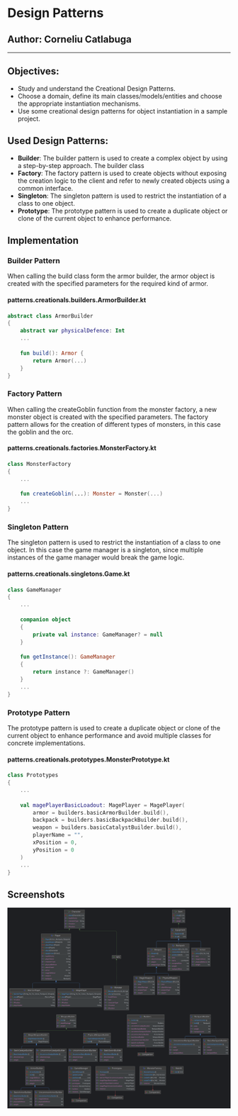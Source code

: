 # Design Patterns


## Author: Corneliu Catlabuga

----

## Objectives:
* Study and understand the Creational Design Patterns. 
* Choose a domain, define its main classes/models/entities and choose the appropriate instantiation mechanisms.
* Use some creational design patterns for object instantiation in a sample project.


## Used Design Patterns:

* __Builder__: The builder pattern is used to create a complex object by using a step-by-step approach. The builder class
* __Factory__: The factory pattern is used to create objects without exposing the creation logic to the client and refer to newly created objects using a common interface.
* __Singleton__: The singleton pattern is used to restrict the instantiation of a class to one object.
* __Prototype__: The prototype pattern is used to create a duplicate object or clone of the current object to enhance performance.


## Implementation

### Builder Pattern
When calling the build class form the armor builder, the armor object is created with the specified parameters for the 
required kind of armor.
#### patterns.creationals.builders.ArmorBuilder.kt
```kotlin
abstract class ArmorBuilder
{
    abstract var physicalDefence: Int
    ...
    
    fun build(): Armor {
        return Armor(...)
    }
}
```


### Factory Pattern
When calling the createGoblin function from the monster factory, a new monster object is created with the specified parameters.
The factory pattern allows for the creation of different types of monsters, in this case the goblin and the orc.
#### patterns.creationals.factories.MonsterFactory.kt
```kotlin
class MonsterFactory
{
    ...
    
    fun createGoblin(...): Monster = Monster(...)
    ...
}
```


### Singleton Pattern
The singleton pattern is used to restrict the instantiation of a class to one object. In this case the game manager is a singleton, 
since multiple instances of the game manager would break the game logic.
#### patterns.creationals.singletons.Game.kt
```kotlin
class GameManager
{
    ...
    
    companion object
    {
        private val instance: GameManager? = null
    }

    fun getInstance(): GameManager
    {
        return instance ?: GameManager()
    }
    ...
}
```


### Prototype Pattern
The prototype pattern is used to create a duplicate object or clone of the current object to enhance performance and 
avoid multiple classes for concrete implementations.
#### patterns.creationals.prototypes.MonsterPrototype.kt
```kotlin
class Prototypes
{
    ...
    
    val magePlayerBasicLoadout: MagePlayer = MagePlayer(
        armor = builders.basicArmorBuilder.build(),
        backpack = builders.basicBackpackBuilder.build(),
        weapon = builders.basicCatalystBuilder.build(),
        playerName = "",
        xPosition = 0,
        yPosition = 0
    )
    ...
}
```

## Screenshots

![Lab2 class diagram](img/Diagram2.png)
